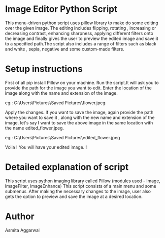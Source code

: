 # Image Editor Python Script

This menu-driven python script uses pillow library to make do some editing over the given image.
The editing includes flipping, rotating , increasing or decreasing contrast, enhancing sharpness,
applying different filters onto the image and finally gives the user to preview the edited image
and save it to a specified path.The script also includes a range of filters such as black and white
, sepia, negative and some custom-made filters.

# Setup instructions

First of all pip install Pillow on your machine.
Run the script.It will ask you to provide the path for the image you want to edit.
Enter the location of the image along with the name and extension of the image.

eg : C:\Users\Pictures\Saved Pictures\flower.jpeg

Apply the changes.
If you want to save the image, again provide the path where you want to save it ,
along with the new name and extension of the image.
let's say I want to save the above image in the same location with the name
edited_flower.jpeg.

eg : C:\Users\Pictures\Saved Pictures\edited_flower.jpeg

Voila ! You will have your edited image. !

# Detailed explanation of script

This script uses python imaging library called Pillow
(modules used - Image, ImageFilter, ImageEnhance)
This script consists of a main menu and some submenus.
After making the necessary changes to the image, user also gets the option to preview
and save the image at a desired location.

# Author

Asmita Aggarwal
